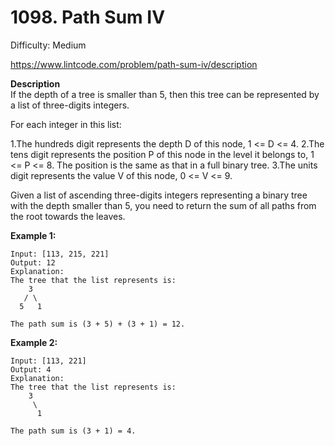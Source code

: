 # 1098. Path Sum IV

Difficulty: Medium

https://www.lintcode.com/problem/path-sum-iv/description

**Description**  
If the depth of a tree is smaller than 5, then this tree can be represented by a list of three-digits integers.

For each integer in this list:

1.The hundreds digit represents the depth D of this node, 1 <= D <= 4.
2.The tens digit represents the position P of this node in the level it belongs to, 1 <= P <= 8. The position is the same as that in a full binary tree.
3.The units digit represents the value V of this node, 0 <= V <= 9.

Given a list of ascending three-digits integers representing a binary tree with the depth smaller than 5, you need to return the sum of all paths from the root towards the leaves.

**Example 1:**
```
Input: [113, 215, 221]
Output: 12
Explanation: 
The tree that the list represents is:
    3
   / \
  5   1

The path sum is (3 + 5) + (3 + 1) = 12.
```

**Example 2:**
```
Input: [113, 221]
Output: 4
Explanation: 
The tree that the list represents is: 
    3
     \
      1

The path sum is (3 + 1) = 4.
```
